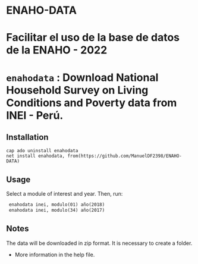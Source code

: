 # ENAHO-DATA
# Facilitar el uso de la base de datos de la ENAHO - 2022
# `enahodata` : Download National Household Survey on Living Conditions and Poverty data from INEI - Perú.

## Installation

```
cap ado uninstall enahodata 
net install enahodata, from(https://github.com/ManuelDF2398/ENAHO-DATA)
```

## Usage

Select a module of interest and year. Then, run:

```stata
 enahodata inei, modulo(01) año(2018)
 enahodata inei, modulo(34) año(2017)
```

## Notes

The data will be downloaded in zip format. It is necessary to create a folder.

- More information in the help file.
